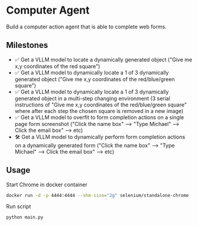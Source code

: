 # Computer Agent

Build a computer action agent that is able to complete web forms.

## Milestones
- ✅ Get a VLLM model to locate a dynamically generated object ("Give me x,y coordinates of the red square")
- ✅ Get a VLLM model to dynamically locate a 1 of 3 dynamically generated object ("Give me x,y coordinates of the red/blue/green square")
- ✅ Get a VLLM model to dynamically locate a 1 of 3 dynamically generated object in a multi-step changing environment (3 serial instructions of "Give me x,y coordinates of the red/blue/green square" where after each step the chosen square is removed in a new image)
- ✅ Get a VLLM model to overfit to form completion actions on a single page form screenshot ("Click the name box" --> "Type Michael" --> Click the email box" --> etc)
- 🛠️ Get a VLLM model to dynamically perform form completion actions on a dynamically generated form ("Click the name box" --> "Type Michael" --> Click the email box" --> etc)

## Usage

Start Chrome in docker container
```bash
docker run -d -p 4444:4444 --shm-size="2g" selenium/standalone-chrome
```

Run script
```bash
python main.py
```
